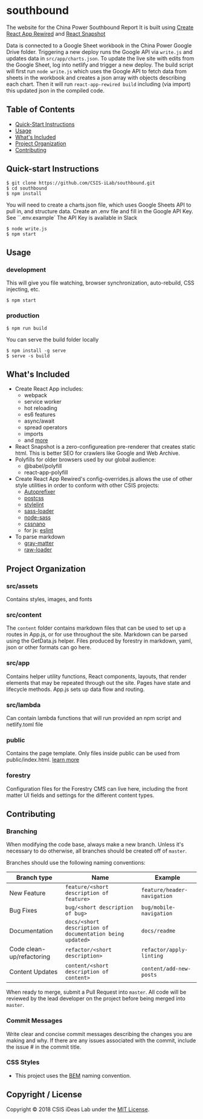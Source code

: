 # southbound
The website for the China Power Southbound Report
It is built using [Create React App Rewired](https://github.com/timarney/react-app-rewired) and [React Snapshot](https://github.com/geelen/react-snapshot)

Data is connected to a Google Sheet workbook in the China Power Google Drive folder. Triggering a new deploy runs the Google API via `write.js` and updates data in `src/app/charts.json`. To update the live site with edits from the Google Sheet, log into netlify and trigger a new deploy. The build script will first run `node write.js` which uses the Google API to fetch data from sheets in the workbook and creates a json array with objects describing each chart. Then it will run `react-app-rewired build` including (via import) this updated json in the compiled code.

## Table of Contents
* [Quick-Start Instructions](#quick-start-instructions)
* [Usage](#usage)
* [What's Included](#whats-included)
* [Project Organization](#project-organization)
* [Contributing](#contributing)

## Quick-start Instructions

```shell
$ git clone https://github.com/CSIS-iLab/southbound.git
$ cd southbound
$ npm install
```
You will need to create a charts.json file, which uses Google Sheets API to pull in, and structure data. Create an .env file and fill in the Google API Key. See ``.env.example` The API Key is available in Slack
```shell
$ node write.js
$ npm start
```

## Usage

### development

This will give you file watching, browser synchronization, auto-rebuild, CSS injecting, etc.

```shell
$ npm start
```



### production

```shell
$ npm run build
```
You can serve the build folder locally
```shell
$ npm install -g serve
$ serve -s build
```

## What's Included
- Create React App includes:
  - webpack
  - service worker
  - hot reloading
  - es6 features
  - async/await
  - spread operators
  - imports
  - and [more](https://github.com/facebook/create-react-app)
- React Snapshot is a zero-configureation pre-renderer that creates static html. This is better SEO for crawlers like Google and Web Archive.
- Polyfills for older browsers used by our global audience:
  - @babel/polyfill
  - react-app-polyfill
- Create React App Rewired's config-overrides.js allows the use of other style utilities in order to conform with other CSIS projects:
  - [Autoprefixer](https://github.com/postcss/autoprefixer)
  - [postcss](http://postcss.org/)
  - [stylelint](https://stylelint.io/)
  - [sass-loader](https://github.com/webpack-contrib/sass-loader)
  - [node-sass](https://github.com/sass/node-sass)
  - [cssnano](https://cssnano.co/)
  - for js: [eslint](https://eslint.org/)
- To parse markdown
  - [gray-matter](https://github.com/jonschlinkert/gray-matter)
  - [raw-loader](https://github.com/webpack-contrib/raw-loader)

## Project Organization

### src/assets
Contains styles, images, and fonts

### src/content
The `content` folder contains markdown files that can be used to set up a routes in App.js, or for use throughout the site. Markdown can be parsed using the GetData.js helper. Files produced by forestry in markdown, yaml, json or other formats can go here.

### src/app
Contains helper utility functions, React components, layouts, that render elements that may be repeated through out the site. Pages have state and lifecycle methods. App.js sets up data flow and routing.

### src/lambda
Can contain lambda functions that will run provided an npm script and netlify.toml file

### public
Contains the page template. Only files inside public can be used from public/index.html. [learn more](https://facebook.github.io/create-react-app/docs/using-the-public-folder#docsNav)

### forestry
Configuration files for the Forestry CMS can live here, including the front matter UI fields and settings for the different content types.

## Contributing
### Branching
When modifying the code base, always make a new branch. Unless it's necessary to do otherwise, all branches should be created off of `master`.

Branches should use the following naming conventions:

| Branch type               | Name                                                      | Example                     |
|---------------------------|-----------------------------------------------------------|-----------------------------|
| New Feature               | `feature/<short description of feature>`                  | `feature/header-navigation` |
| Bug Fixes                 | `bug/<short description of bug>`                          | `bug/mobile-navigation`     |
| Documentation             | `docs/<short description of documentation being updated>` | `docs/readme`               |
| Code clean-up/refactoring | `refactor/<short description>`                            | `refactor/apply-linting`    |
| Content Updates           | `content/<short description of content>`                  | `content/add-new-posts`     |

When ready to merge, submit a Pull Request into `master`. All code will be reviewed by the lead developer on the project before being merged into `master`.

### Commit Messages
Write clear and concise commit messages describing the changes you are making and why. If there are any issues associated with the commit, include the issue # in the commit title.

### CSS Styles
* This project uses the [BEM](http://getbem.com/introduction/) naming convention.

## Copyright / License

Copyright © 2018 CSIS iDeas Lab under the [MIT License](https://github.com/ixkaito/frasco/blob/master/LICENSE).
